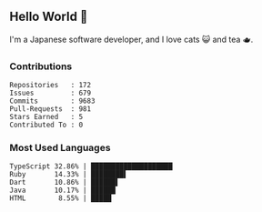 ## Hello World 👋

I'm a Japanese software developer, and I love cats 😺 and tea 🫖.

### Contributions

    Repositories   : 172
    Issues         : 679
    Commits        : 9683
    Pull-Requests  : 981
    Stars Earned   : 5
    Contributed To : 0

### Most Used Languages

    TypeScript 32.86% | ████████████████████
    Ruby       14.33% | ████████▌
    Dart       10.86% | ██████▌
    Java       10.17% | ██████
    HTML        8.55% | █████
